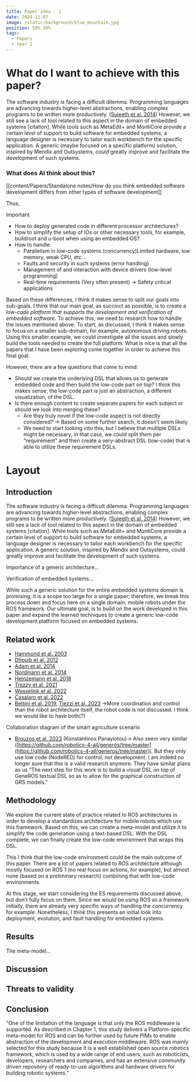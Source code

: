 ```yaml
---
title: Paper idea - 1
date: 2024-11-07
image: /static/background/blue_mountain.jpg
position: 50% 30%
tags:
  - Papers
  - Year 1
---
```


# What do I want to achieve with this paper?

The software industry is facing a difficult dilemma. Programming languages are advancing towards higher-level abstractions, enabling complex programs to be written more productively. ([Sujeeth et al. 2014](https://dl.acm.org/doi/10.1145/2584665)) However, we still see a lack of tool related to this aspect in the domain of embedded systems [citation]. While tools such as MetaEdit+ and MontiCore provide a certain level of support to build software for embedded systems, a language designer is necessary to tailor each workbench for the specific application. A generic (maybe focused on a specific platform) solution, inspired by Mendix and Outsystems, could greatly improve and facilitate the development of such systems.

### What does AI think about this?

[[content/Papers/Standalone notes/How do you think embedded software development differs from other types of software development]]

Thus,

> [!important]  
> - How to deploy generated code in different processor architectures?
> - How to simplify the setup of IOs or other necessary tools, for example, buildroot and u-boot when using an embedded OS?
> - How to handle:
> 	- Parallelism in low-code systems (concurrency)Limited hardware, low memory, weak CPU, etc…
> 	- Faults and security in such systems (error handling)
> 	- Management of and interaction with device drivers (low-level programming)
> 	- Real-time requirements (Very often present) → Safety critical applications  

  

Based on these differences, I think it makes sense to split our goals into sub-goals. I think that our main goal, as succinct as possible, is to create a _low-code platform that supports the development and verification of embedded software_. To achieve this, we need to research how to handle the issues mentioned above. To start, as discussed, I think it makes sense to focus on a smaller sub-domain, for example, autonomous driving robots. Using this smaller example, we could investigate all the issues and slowly build the tools needed to create the full platform. What is nice is that all the papers that I have been exploring come together in order to achieve this final goal.

However, there are a few questions that come to mind:

- Should we create the underlying DSL that allows us to generate embedded code and then build the low-code part on top? I think this makes sense, the low-code part is just an abstraction, a different visualization, of the DSL.
- Is there enough content to create separate papers for each subject or should we look into merging these?
    - Are they truly novel if the low-code aspect is not directly considered? → Based on some further search, it doesn’t seem likely
    - We need to start looking into this, but I believe that multiple DSLs might be necessary, in that case, we could split them per “requirement” and then create a very-abstract DSL (low-code) that is able to utilize these requirement DSLs.

# Layout

## Introduction

The software industry is facing a difficult dilemma. Programming languages are advancing towards higher-level abstractions, enabling complex programs to be written more productively. ([Sujeeth et al. 2014](https://dl.acm.org/doi/10.1145/2584665)) However, we still see a lack of tool related to this aspect in the domain of embedded systems [citation]. While tools such as MetaEdit+ and MontiCore provide a certain level of support to build software for embedded systems, a language designer is necessary to tailor each workbench for the specific application. A generic solution, inspired by Mendix and Outsystems, could greatly improve and facilitate the development of such systems.

Importance of a generic architecture…

Verification of embedded systems…

While such a generic solution for the entire embedded systems domain is promising, it is a scope too large for a single paper; therefore, we break this process down and focus here on a single domain: mobile robots under the ROS framework. Our ultimate goal, is to build on the work developed in this paper and expand the learned techniques to create a generic low-code development platform focused on embedded systems.

## Related work

- [Hammond et al. 2003](https://link.springer.com/chapter/10.1007/978-3-540-39815-8_3)
- [Dhouib et al. 2012](https://link.springer.com/chapter/10.1007/978-3-642-34327-8_16)
- [Adam et al. 2014](http://arxiv.org/abs/1412.4714)
- [Nordmann et al. 2014](https://link.springer.com/chapter/10.1007/978-3-319-11900-7_17)
- [Heinzemann et al. 2018](https://ieeexplore.ieee.org/document/8593559/)
- [Trezzy et al. 2021](https://ieeexplore.ieee.org/document/9468864/?arnumber=9468864)
- [Wesselink et al. 2022](https://pure.tue.nl/ws/portalfiles/portal/293023065/Wesselink_B.pdf)
- [Casalaro et al. 2022](https://doi.org/10.1007/s10270-021-00908-8)
- [Bettini et al. 2019](https://doi.org/10.1007/978-3-030-21485-2_8), [Tiezzi et al. 2023](https://pubblicazioni.unicam.it/handle/11581/484448) →More coordination and control than the robot architecture itself, the robot code is not discussed. I think we would like to have both(?)

Collaboration diagram of the smart agriculture scenario

- [Brouzos et al. 2023](https://doi.org/10.1007/s10846-023-01861-y) (Konstantinos Panayiotou)→ Also seem very similar ([https://github.com/robotics-4-all/generos/tree/master](https://github.com/robotics-4-all/generos/tree/master)). But they only use low code (NodeRED) for control, not development. I am indeed no longer sure that this is a valid research anymore. They have similar plans as us “The next step for this work is to build a visual DSL on top of GeneROS textual DSL so as to allow for the graphical construction of GRS models.”

## Methodology

We explore the current state of practice related to ROS architectures in order to develop a standardizes architecture for mobile robots which use this framework. Based on this, we can create a meta-model and utilize it to simplify the code generation using a text-based DSL. With the DSL complete, we can finally create the low-code environment that wraps this DSL.

This I think that the low-code environment could be the main outcome of this paper. There are a lot of papers related to ROS architecture although mostly focused on ROS 1 (no real focus on actions, for example), but almost none (based on a preliminary research) combining that with low-code environments.

At this stage, we start considering the ES requirements discussed above, but don’t fully focus on them. Since we would be using ROS as a framework initially, there are already very specific ways of handling the concurrency for example. Nonetheless, I think this presents an initial look into deployment, evolution, and fault handling for embedded systems.

## Results

The meta-model…

## Discussion

## Threats to validity

## Conclusion

“One of the limitation of the language is that only the ROS middleware is supported. As described in Chapter 1, this study delivers a Platform-specific meta-model for ROS and can be further used by future PIMs to enable abstraction of the development and execution middleware. ROS was mainly selected for this study because it is a well established open source robotics framework, which is used by a wide range of end users, such as roboticists, developers, researchers and companies, and has an extensive community driven repository of ready-to-use algorithms and hardware drivers for building robotic systems.”
